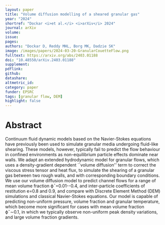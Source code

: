 ```yaml
---
layout: paper
title: "Volume diffusion modelling of a sheared granular gas"
year: "2024"
shortref: "Dockar <i>et al.</i> <i>arXiv</i> 2024"
journal: arXiv
volume:
issue: 
pages: 
authors: "Dockar D, Reddy MHL, Borg MK, Dadzie SK"
image: /images/papers/2024-03-20-GranularCouetteFlow.png
fulltext: https://arxiv.org/abs/2403.01188
doi: "10.48550/arXiv.2403.01188" 
supplement:
pdflink: 
github:
datashare:
altmetric_id: 
category: paper
funder: EPSRC
tags: [granular flow, DEM]
highlight: false
---
```


# Abstract 

Continuum fluid dynamic models based on the Navier-Stokes equations have previously been used to simulate granular media undergoing fluid-like shearing. These models, however, typically fail to predict the flow behaviour in confined environments as non-equilibrium particle effects dominate near walls. We adapt an extended hydrodynamic model for granular flows, which uses a density-gradient dependent ``volume diffusion'' term to correct the viscous stress tensor and heat flux, to simulate the shearing of a granular gas between two rough walls, and with corresponding boundary conditions. We use our volume diffusion model to predict channel flows for a range of mean volume fraction ϕ¯=0.01--0.4, and inter-particle coefficients of restitution e=0.8 and 0.9, and compare with Discrete Element Method (DEM) simulations and classical Navier-Stokes equations. Our model is capable of predicting non-uniform pressure, volume fraction and granular temperature, which become more significant for cases with mean volume fraction ϕ¯∼0.1, in which we typically observe non-uniform peak density variations, and large volume fraction gradients. 
